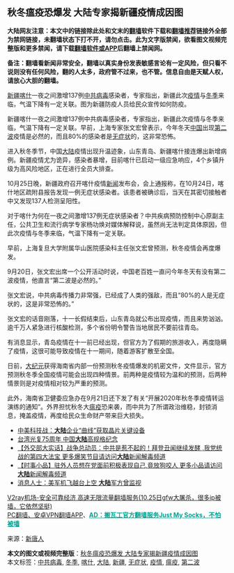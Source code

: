  <h2>秋冬瘟疫恐爆发 大陆专家揭新疆疫情成因图</h2> <p class="notice"><b>大陆网友注意：本文中的链接除此处和文末的<a href="https://github.com/bannedbook/fanqiang" >翻墙</a>软件下载和<a href="https://github.com/killgcd/justmysocks/blob/master/README.md">翻墙推荐</a>链接外全部为禁网链接，未翻墙状态下打不开，请勿点击。此为文字版禁闻，欲看图文视频完整版和更多禁闻，请下载<a href="https://github.com/bannedbook/fanqiang">翻墙软件或APP</a>后翻墙上禁闻网。</p><p>备注：翻墙看新闻非常安全，翻墙以真实身份发表敏感言论有一定风险，但只看不说则没有任何风险，翻的人太多，政府管不过来，也不管。信息自由是天赋人权，请放心大胆的翻墙。</b></p>  <div class="entry"> <p id="conimg"></p> <p><a href="https://www.bannedbook.org/bnews/tag/%e6%96%b0%e7%96%86/" class="st_tag internal_tag" rel="tag" title="标签 新疆 下的日志">新疆</a><a href="https://www.bannedbook.org/bnews/tag/%e5%96%80%e4%bb%80/" class="st_tag internal_tag" rel="tag" title="标签 喀什 下的日志">喀什</a>一夜之间激增137例<a href="https://www.bannedbook.org/bnews/tag/%e4%b8%ad%e5%85%b1%e7%97%85%e6%af%92/" class="st_tag internal_tag" rel="tag" title="标签 中共病毒 下的日志">中共病毒</a>感染者，专家指出，新疆此次<a href="https://www.bannedbook.org/bnews/tag/%E7%96%AB%E6%83%85/" class="st_tag internal_tag" rel="tag" title="标签 疫情 下的日志">疫情</a>与<a href="https://www.bannedbook.org/bnews/tag/%e5%86%ac%e5%ad%a3/" class="st_tag internal_tag" rel="tag" title="标签 冬季 下的日志">冬季</a>来临，气温下降有一定关联。图为新疆防疫人员给民众宣传如何防疫。</p> <p>新疆喀什一夜之间激增137例中共病毒感染者，专家指出，新疆此次疫情与冬季来临，气温下降有一定关联。早前，上海专家张文宏曾表示，今年冬天<span class='wp_keywordlink_affiliate'><a href="https://www.bannedbook.org/" title="中国" target="_blank">中国</a></span>出现<a href="https://www.bannedbook.org/bnews/tag/%E7%AC%AC%E4%BA%8C%E6%B3%A2/" class="st_tag internal_tag" rel="tag" title="标签 第二波 下的日志">第二波</a>疫情是必然的，而且80%的感染者是<a href="https://www.bannedbook.org/bnews/tag/%E6%97%A0%E7%97%87%E7%8A%B6/" class="st_tag internal_tag" rel="tag" title="标签 无症状 下的日志">无症状</a>的，这非常恐怖。</p> <p>进入秋冬季节，中国<span class='wp_keywordlink_affiliate'><a href="https://www.bannedbook.org/" title="大陆" target="_blank">大陆</a></span>疫情出现升温迹象，山东青岛、新疆喀什接连爆出新增病例。新疆疫情尤为诡异，感染者暴增，目前喀什已启动一级应急响应，4个乡镇升级为高风险地区，正在进行全员大排查。</p>  <p>10月25日晚，新疆政府召开喀什疫情<span class='wp_keywordlink_affiliate'><a href="https://www.bannedbook.org/" title="新闻">新闻</a></span>发布会，会上通报称，在10月24日，喀什地区疏附县报告发现一例无症状感染者。该患者被确诊后，当天在其密切接触者中又发现137人检测呈阳性。</p> <p>对于喀什为何在一夜之间激增137例无症状感染者？中共疾病预防控制中心原副主任，公共卫生和流行病学专家杨功焕对媒体解释说，虽然尚无法判定具体原因，但此次疫情与冬季来临，气温下降有一定关联。</p> <p>早前，上海复旦大学附属华山医院感染科主任张文宏曾预测，秋冬疫情会再度爆发。</p> <p>9月20日，张文宏出席一个公开活动时说，中国老百姓一直问今年冬天有没有第二波疫情，他直言“第二波是必然的。”</p>  <p>张文宏说，中共病毒传播力非常强，已经成了人类的强敌，而且“80%的人是无症状的，这是非常恐怖的。”</p> <p>张文宏的话音刚落，十一长假结束后，山东青岛就公布出现疫情，而且来势汹汹。逾千万人紧急进行核酸检测，多个省份明令警告当地居民不要前往青岛。</p> <p>有消息显示，青岛疫情在十一前已经出现，但官方为了假期的旅游收入，再度隐瞒了疫情，这很可能导致疫情在十一期间，随着游客扩散至全国。</p> <p>日前，<span class='wp_keywordlink_affiliate'><a href="http://www.epochtimes.com/" title="大纪元" target="_blank">大纪元</a></span>获得海南省内部一份预测秋冬疫情爆发的机密文件，文件显示，官方预测秋冬季全国疫情可能会出现四种情景。前两种是疫情较为温和的预测，后两种情景则是对疫情相对较为严重的预测。</p>  <p>此外，海南省卫健委应急办在9月21日还下发了有关“开展2020年秋冬季疫情转运演练的通知”。外界担忧秋冬大<a href="https://www.bannedbook.org/bnews/tag/%e7%98%9f%e7%96%ab/" class="st_tag internal_tag" rel="tag" title="标签 瘟疫 下的日志">瘟疫</a>恐来袭，而中共为了所谓政治维稳，封锁消息，掩盖疫情，再度给民众生命财产带来巨大损失。</p> <ul class='op-related-articles' title='相关阅读'> <li><a href='https://www.bannedbook.org/bnews/cnnews/20201026/1420261.html' target='_blank'>中美科技战：<b>大陆</b>企业“曲线”获取晶片关键设备</a></li> <li><a href='https://www.bannedbook.org/bnews/cnnews/hknews/20201026/1420201.html' target='_blank'>台湾光复75周年 中国<b>大陆</b>高规格纪念</a></li> <li><a href='https://www.bannedbook.org/bnews/bannedvideo/20201026/1420171.html' target='_blank'>【外交部大实话】战争总动员：中共是惹不起的！拜登丑闻继续发酵 ,我党统战的第四大法宝  更多爆笑节目请访问<b>大陆</b>新闻解毒频道</a></li> <li><a href='https://www.bannedbook.org/bnews/bannedvideo/20201025/1420159.html' target='_blank'>【时事小品】驻外人员想在党面前积极表现自己,竟放狗咬人 更多小品请访问<b>大陆</b>新闻解毒频道</a></li> <li><a href='https://www.bannedbook.org/bnews/baitai/20201025/1420042.html' target='_blank'>消息人士：美军机飞越台上空 <b>大陆</b>军方曾监视</a></li> </ul> <p class="texttj"> <a href="https://www.bannedbook.org/forum23/topic22702.html" target="_blank">V2ray机场-安全可靠经济 高速无限流量翻墙服务(10.25日gfw大屠杀，很多ip被墙，它依然坚挺)</a><br/> <a href="https://github.com/bannedbook/fanqiang/wiki/%E7%A6%81%E9%97%BB%E7%BD%91%E5%AE%89%E5%8D%93%E7%BF%BB%E5%A2%99%E6%96%B0%E9%97%BBAPP" target="_blank">PC翻墙、安卓VPN翻墙APP</a>、<span onclick="window.open('https://github.com/killgcd/justmysocks/blob/master/README.md')" style="font-weight:bold;color:#00A191;cursor:pointer;text-decoration:underline;outline:none">AD：搬瓦工官方翻墙服务Just My Socks，不怕被墙</span></p><p> 来源：<span class='wp_keywordlink_affiliate'><a href="https://www.ntdtv.com/" title="新唐人">新唐人</a></span> </p><a name='sharetosocial'></a>       <div><b>本文的图文或视频完整版</b>：<a href='https://www.bannedbook.org/bnews/cbnews/20201026/1420479.html'>秋冬瘟疫恐爆发 大陆专家揭新疆疫情成因图</a></div>  </div><!--END ENTRY--> <div class="postfooter"> <div>本文标签：<a href="https://www.bannedbook.org/bnews/tag/%e4%b8%ad%e5%85%b1%e7%97%85%e6%af%92/" rel="tag">中共病毒</a>, <a href="https://www.bannedbook.org/bnews/tag/%e5%86%ac%e5%ad%a3/" rel="tag">冬季</a>, <a href="https://www.bannedbook.org/bnews/tag/%e5%96%80%e4%bb%80/" rel="tag">喀什</a>, <a href="https://www.bannedbook.org/bnews/tag/%e5%a4%a7%e9%99%86/" rel="tag">大陆</a>, <a href="https://www.bannedbook.org/bnews/tag/%e6%96%b0%e7%96%86/" rel="tag">新疆</a>, <a href="https://www.bannedbook.org/bnews/tag/%E6%97%A0%E7%97%87%E7%8A%B6/" rel="tag">无症状</a>, <a href="https://www.bannedbook.org/bnews/tag/%E7%96%AB%E6%83%85/" rel="tag">疫情</a>, <a href="https://www.bannedbook.org/bnews/tag/%e7%98%9f%e7%96%ab/" rel="tag">瘟疫</a>, <a href="https://www.bannedbook.org/bnews/tag/%E7%AC%AC%E4%BA%8C%E6%B3%A2/" rel="tag">第二波</a></div>  </div><!--END POSTFOOTER--> 